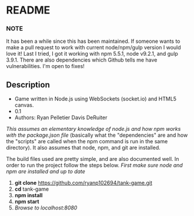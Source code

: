 # README #


### NOTE ###
It has been a while since this has been maintained. If someone wants to make a pull request to work with current node/npm/gulp version I would love it! Last I tried, I got it working with npm 5.5.1, node v9.2.1, and gulp 3.9.1. There are also dependencies which Github tells me have vulnerabilities. I'm open to fixes!


## Description ##

* Game written in Node.js using WebSockets (socket.io) and HTML5 canvas.
* 0.1
* Authors:
	Ryan Pelletier
	Davis DeRuiter


*This assumes an elementary knowledge of node.js and how npm works with the package.json file* (basically what the "dependencies" are and how the "scripts" are called when the npm command is run in the same directory). It also assumes that node, npm, and git are installed.

The build files used are pretty simple, and are also documented well. In order to run the project follow the steps below. *First make sure node and npm are installed and up to date*

1.  **git clone** https://github.com/ryanp102694/tank-game.git
1.  **cd** tank-game
1.  **npm install**
1.  **npm start**
1.  *Browse to localhost:8080*

